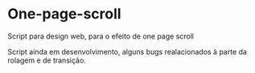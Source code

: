 # One-page-scroll
Script para design web, para o efeito de one page scroll

Script ainda em desenvolvimento, alguns bugs realacionados à parte da rolagem e de transição.
